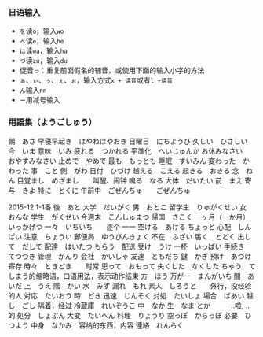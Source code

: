 ### 日语输入
- `を`读`o`，输入`wo`
- `へ`读`e`，输入`he`
- `は`读`wa`，输入`ha`
- `づ`读`zu`，输入`du`
- 促音`っ`：重复前面假名的辅音，或使用下面的输入小字的方法
- `ぁ`、`ぃ`、`ぅ`、`ぇ`、`ぉ`，输入方式`x + 读音`或者`l +读音`
- `ん`输入`nn`
- `ー`用减号输入

### 用語集（ようごしゅう）
朝　あさ
早寝早起き　はやねはやおき
日曜日　にちようび
久しい　ひさしい
今　いま
意味　いみ
疲れる　つかれる
平準化　へいじゅんか
お休みなさい　　おやすみなさい
止めで　やめで
最も　もっとも
睡眠　すいみん
変わった　かわった
事　こと
側　がわ
日付　ひづけ
越える　こえる
起きる　おきる
念　ねん
目覚まし　めざまし　　叫醒、闹钟
鳴る　なる
大体　だいたい
前　まえ
寄与　きよ
特に　とくに
午前中　ごぜんちゅ　　ごぜんちゅ

2015-12 1-1番
後　あと
大学　だいがく
男　おとこ
留学生　りゅがくせい
女　おんな
学生　がくせい
今週末　こんしゅまつ
帰国　きこく
一ヶ月（一か月）　いっかげつ
一々　いちいち　　逐个 一一
空ける　あける
ちょっと
心配　しんぱい
注意　ちょうい
郵便局　ゆうびんきょく
不在　ふざい
届く　とどく
出して　だして
配達　はいたつ
もらう　配送
受け　うけ
一杯　いっぱい
手続き　てつづき
管理　かんり
会社　かいしゃ
友達　ともだち
鍵　かぎ
預け　あづけ　　寄存
時々　ときどき　　时常
思って　おもって
失くした　なくした
ちゃう　てしまう的缩略语，口语用法，表示动作结束
方　ほう
万が一　まんがいち
間　あいだ
上　うえ
階　かい
水　みず
漏れ　もれ
素人　しろうと　　外行，没经验的人
対応　たいおう
時　どき
迅速　じんそく
対処　たいしょ
場合　ばあい
越し　ごし 隔着，经过
冷蔵庫　れいぞうこ
中　なか
生　なま
とか　　　..啦, ..的
処分　しょぶん
大変　たいへん
料理　りょうり
空っぽ　からっぽ
必要　ひつよう
中身　なかみ　容纳的东西，内容
連絡　れんらく
